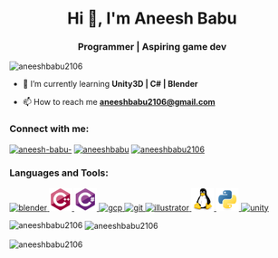 <h1 align="center">Hi 👋, I'm Aneesh Babu</h1>
<h3 align="center">Programmer | Aspiring game dev</h3>

<p align="left"> <img src="https://komarev.com/ghpvc/?username=aneeshbabu2106&label=Profile%20views&color=0e75b6&style=flat" alt="aneeshbabu2106" /> </p>

- 🌱 I’m currently learning **Unity3D | C# | Blender**

- 📫 How to reach me **aneeshbabu2106@gmail.com**

<h3 align="left">Connect with me:</h3>
<p align="left">
<a href="https://linkedin.com/in/aneesh-babu-" target="blank"><img align="center" src="https://raw.githubusercontent.com/rahuldkjain/github-profile-readme-generator/master/src/images/icons/Social/linked-in-alt.svg" alt="aneesh-babu-" height="30" width="40" /></a>
<a href="https://www.leetcode.com/aneeshbabu" target="blank"><img align="center" src="https://raw.githubusercontent.com/rahuldkjain/github-profile-readme-generator/master/src/images/icons/Social/leet-code.svg" alt="aneeshbabu" height="30" width="40" /></a>
<a href="https://www.hackerearth.com/aneeshbabu2106" target="blank"><img align="center" src="https://raw.githubusercontent.com/rahuldkjain/github-profile-readme-generator/master/src/images/icons/Social/hackerearth.svg" alt="aneeshbabu2106" height="30" width="40" /></a>
</p>

<h3 align="left">Languages and Tools:</h3>
<p align="left"> <a href="https://www.blender.org/" target="_blank" rel="noreferrer"> <img src="https://download.blender.org/branding/community/blender_community_badge_white.svg" alt="blender" width="40" height="40"/> </a> <a href="https://www.w3schools.com/cpp/" target="_blank" rel="noreferrer"> <img src="https://raw.githubusercontent.com/devicons/devicon/master/icons/cplusplus/cplusplus-original.svg" alt="cplusplus" width="40" height="40"/> </a> <a href="https://www.w3schools.com/cs/" target="_blank" rel="noreferrer"> <img src="https://raw.githubusercontent.com/devicons/devicon/master/icons/csharp/csharp-original.svg" alt="csharp" width="40" height="40"/> </a> <a href="https://cloud.google.com" target="_blank" rel="noreferrer"> <img src="https://www.vectorlogo.zone/logos/google_cloud/google_cloud-icon.svg" alt="gcp" width="40" height="40"/> </a> <a href="https://git-scm.com/" target="_blank" rel="noreferrer"> <img src="https://www.vectorlogo.zone/logos/git-scm/git-scm-icon.svg" alt="git" width="40" height="40"/> </a> <a href="https://www.adobe.com/in/products/illustrator.html" target="_blank" rel="noreferrer"> <img src="https://www.vectorlogo.zone/logos/adobe_illustrator/adobe_illustrator-icon.svg" alt="illustrator" width="40" height="40"/> </a> <a href="https://www.linux.org/" target="_blank" rel="noreferrer"> <img src="https://raw.githubusercontent.com/devicons/devicon/master/icons/linux/linux-original.svg" alt="linux" width="40" height="40"/> </a> <a href="https://www.python.org" target="_blank" rel="noreferrer"> <img src="https://raw.githubusercontent.com/devicons/devicon/master/icons/python/python-original.svg" alt="python" width="40" height="40"/> </a> <a href="https://unity.com/" target="_blank" rel="noreferrer"> <img src="https://www.vectorlogo.zone/logos/unity3d/unity3d-icon.svg" alt="unity" width="40" height="40"/> </a> </p>

<p><img align="left" src="https://github-readme-stats.vercel.app/api/top-langs?username=aneeshbabu2106&show_icons=true&locale=en&layout=compact" alt="aneeshbabu2106" /></p>

<p>&nbsp;<img align="center" src="https://github-readme-stats.vercel.app/api?username=aneeshbabu2106&show_icons=true&locale=en" alt="aneeshbabu2106" /></p>

<p><img align="center" src="https://github-readme-streak-stats.herokuapp.com/?user=aneeshbabu2106&" alt="aneeshbabu2106" /></p>

